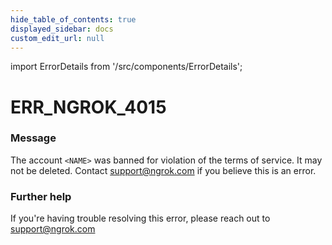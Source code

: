 ```yaml
---
hide_table_of_contents: true
displayed_sidebar: docs
custom_edit_url: null
---
```


import ErrorDetails from '/src/components/ErrorDetails';

# ERR_NGROK_4015

### Message
The account `<NAME>` was banned for violation of the terms of service. It may not be deleted. Contact support@ngrok.com if you believe this is an error.

### Further help
If you're having trouble resolving this error, please reach out to [support@ngrok.com](mailto:support@ngrok.com?subject=Help%20with%20ERR_NGROK_4015)

<ErrorDetails error='err_ngrok_4015' />
